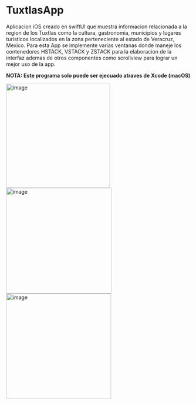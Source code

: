 # TuxtlasApp
Aplicacion iOS creado en swiftUI que muestra informacion relacionada a la region de los Tuxtlas como la cultura, gastronomia, municipios y lugares turisticos
localizados en la zona perteneciente al estado de Veracruz, Mexico. 
Para esta App se implemente varias ventanas donde maneje los contenedores HSTACK, VSTACK y ZSTACK para la elaboracion de la interfaz ademas de otros 
componentes como scrollview para lograr un mejor uso de la app.


**NOTA: Este programa solo puede ser ejecuado atraves de Xcode (macOS)**


<img width="283" alt="image" src="https://user-images.githubusercontent.com/118093990/236937561-6786c772-d8a1-4182-bfdb-ea63948901cd.png"><img width="287" alt="image" src="https://user-images.githubusercontent.com/118093990/236936823-cd8aebdf-091e-4ee4-b3ea-55d4701c02fc.png"> <img width="286" alt="image" src="https://user-images.githubusercontent.com/118093990/236937769-ae310fbf-1614-4ffd-be93-33a4e3c998b4.png">
